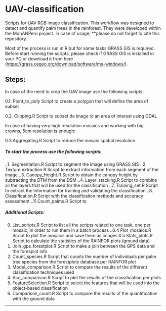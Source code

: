 UAV-classification
==================

Scripts for UAV RGB image classification. This workflow was designed to detect and quantify palm trees in the rainforest. They were developed within the MonANPeru project. In case of usage, **please do not forget to cite this repository. 

Most of the process is run in R but for some tasks GRASS GIS is required. Before start running the scripts, please check if GRASS GIS is installed in your PC or download it from here (https://grass.osgeo.org/download/software/ms-windows/).

Steps:
------

In case of the need to crop the UAV image use the following scripts:

0.1. Point_to_poly Script to create a polygon that will define the area of subset

0.2. Clipping.R Script to subset de image to an area of interest using GDAL



In case of having very high resolution mosaics and working with big crowns, 5cm resolution is enough: 

0.3.Aggregating.R Script to reduce the mosaic spatial resolution 


##### To start the process use the following scripts:

..1. Segmentation.R Script to segment the image using GRASS GIS
..2. Texture extraction.R Script to extract information from each segment of the image
..3. Canopy_Height.R Script to obtain the canopy height by subtracting the DTM from the DSM
..4. Layer_stacking.R Script to combine all the layers that will be used for the classification
..7. Training_set.R Script to extract the information for training and validating the classification
..8. Classification.R Script with the classification methods and accuracy assessment
..11.Count_palms.R Script to 


##### Additional Scripts:

0. List_scripts.R Script to list all the scripts related to one task, one per mosaic, in order to run them in a batch process
..0.4 Plot_mosaics.R Script to plot the mosaics and save them as images
0.5 Stats_plots.R Script to calculate the statistics of the RAINFOR plots (ground data)
5. Join_gps_forestplot.R Script to make a join between the GPS data and the foresplot info
6. Count_species.R Script that counts the number of individuals per palm tree species from the forestplots database per RAINFOR plot
9. Model_comparison.R Script to compare the results of the different classification techniques used
9. Acc_comparison.R Script to plot the results of the classification per plots
10. FeatureSelection.R Script to select the features that will be used into the object-based classification
12. Comparison_count.R Script to compare the results of the quantification with the ground data

** **
